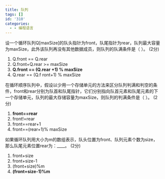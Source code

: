 ```yaml
---
title: 队列
tags: []
id: '310'
categories:
  - - 编程语言
---
```


设一个循环队列Q\[maxSize\]的队头指针为front，队尾指针为rear，队列最大容量为maxSize，此外该队列再没有其他数据成员，则队列的队满条件是（ ）。 (2分)

1.  Q.front == Q.rear
2.  Q.front+Q.rear >= maxSize
3.  **Q.front == (Q.rear +1) % maxSize**
4.  Q.rear == (Q.f ront+1) % maxSize

在循环顺序队列中，假设以少用一个存储单元的方法来区分队列判满和判空的条件，front和rear分别为队首和队尾指针，它们分别指向队首元素和队尾元素的下一个存储单元，队列的最大存储容量为maxSize，则队列的判满条件是（ ）。 (2分)

1.  **front==rear**
2.  front!=rear
3.  front==rear+1
4.  front==(rear+1)% maxSize

如果循环队列用大小为m的数组表示，队头位置为front、队列元素个数为size，那么队尾元素位置rear为：\_\_\_\_。 (2分)

1.  front+size
2.  front+size-1
3.  (front+size)%m
4.  **(front+size-1)%m**